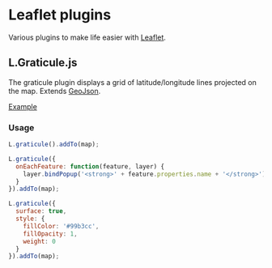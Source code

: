 Leaflet plugins
===============

Various plugins to make life easier with [Leaflet](http://leafletjs.com/). 

## L.Graticule.js

The graticule plugin displays a grid of latitude/longitude lines projected on the map. Extends [GeoJson](http://leafletjs.com/reference.html#geojson). 

[Example](http://turban.github.com/leaflet-plugins/examples/graticule.html)

### Usage

```javascript
L.graticule().addTo(map);
```

```javascript
L.graticule({
  onEachFeature: function(feature, layer) {
    layer.bindPopup('<strong>' + feature.properties.name + '</strong>');
  }
}).addTo(map);
```

```javascript
L.graticule({
  surface: true,
  style: {
    fillColor: '#99b3cc',
    fillOpacity: 1,
    weight: 0
  }      
}).addTo(map);
```


